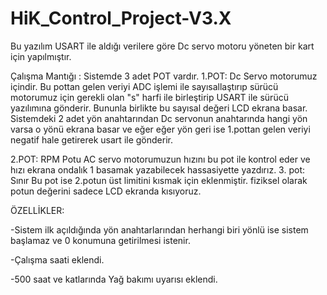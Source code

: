 # HiK_Control_Project-V3.X

Bu yazılım USART ile aldığı verilere göre Dc servo motoru yöneten bir kart için yapılmıştır.

Çalışma Mantığı :
Sistemde 3 adet POT vardır. 
1.POT: Dc Servo motorumuz içindir.
  Bu pottan gelen veriyi ADC işlemi ile sayısallaştırıp sürücü motorumuz için gerekli olan "s" harfi ile birleştirip USART ile sürücü yazılımına gönderir.
  Bununla birlikte bu sayısal değeri LCD ekrana basar.
  Sistemdeki 2 adet yön anahtarından Dc servonun anahtarında hangi yön varsa o yönü ekrana basar ve 
  eğer eğer yön geri ise 1.pottan gelen veriyi negatif hale getirerek usart ile gönderir.

2.POT: RPM Potu
AC servo motorumuzun hızını bu pot ile kontrol eder ve hızı ekrana ondalık 1 basamak yazabilecek hassasiyette yazdırız.
3. pot: Sınır
Bu pot ise 2.potun üst limitini kısmak için eklenmiştir. fiziksel olarak potun değerini sadece LCD ekranda kısıyoruz.


ÖZELLİKLER:

-Sistem ilk açıldığında yön anahtarlarından herhangi biri yönlü ise sistem başlamaz ve 0 konumuna getirilmesi istenir.

-Çalışma saati eklendi.

-500 saat ve katlarında Yağ bakımı uyarısı eklendi.

